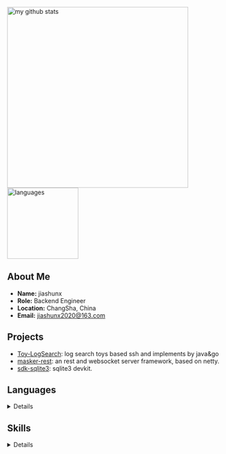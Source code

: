 
<p>
  <a href="https://github.com/jiashunx">
    <img src="https://github-readme-stats.vercel.app/api?username=jiashunx&show_icons=false&include_all_commits=true" alt="my github stats" width="420"/>
  </a>
  <a href="https://github.com/jiashunx?tab=repositories">
    <img src="https://github-readme-stats.vercel.app/api/top-langs/?username=jiashunx&hide=html&layout=compact" alt="languages" height="165"/>
  </a>
</p>

## About Me

* **Name:** jiashunx
* **Role:** Backend Engineer
* **Location:** ChangSha, China
* **Email:** <jiashunx2020@163.com>

## Projects

* [Toy-LogSearch](https://github.com/jiashunx/Toy-LogSearch): log search toys based ssh and implements by java&go
* [masker-rest](https://github.com/jiashunx/masker-rest): an rest and websocket server framework, based on netty.
* [sdk-sqlite3](https://github.com/jiashunx/sdk-sqlite3): sqlite3 devkit.

## Languages

<details>
  <summary>Details</summary>

  * Java
  * Golang
</details>

## Skills

<details>
  <summary>Details</summary>

  * Http
  * JavaAgent
  * JavaWeb
  * SpringCloud
</details>
